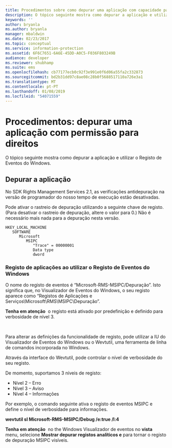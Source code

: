 ```yaml
---
title: Procedimentos sobre como depurar uma aplicação com capacidade para direitos | Azure RMS
description: O tópico seguinte mostra como depurar a aplicação e utilizar o Registo de Eventos do Windows.
keywords: ''
author: bryanla
ms.author: bryanla
manager: mbaldwin
ms.date: 02/23/2017
ms.topic: conceptual
ms.service: information-protection
ms.assetid: 6F6C7651-6A6E-45DD-A0C5-F036F803249B
audience: developer
ms.reviewer: shubhamp
ms.suite: ems
ms.openlocfilehash: cb77177ecb0c92f3e991e0f6d06a55fa2c332873
ms.sourcegitcommit: bd2b31dd97c8ae08c28b0f5688517110a726e3a1
ms.translationtype: MT
ms.contentlocale: pt-PT
ms.lasthandoff: 01/08/2019
ms.locfileid: "54071559"
---
```

# <a name="how-to-debug-a-rights-enabled-application"></a>Procedimentos: depurar uma aplicação com permissão para direitos

O tópico seguinte mostra como depurar a aplicação e utilizar o Registo de Eventos do Windows.

## <a name="debugging-your-application"></a>Depurar a aplicação

No SDK Rights Management Services 2.1, as verificações antidepuração na versão de programador do nosso tempo de execução estão desativadas.

Pode ativar o rastreio de depuração utilizando a seguinte chave de registo. (Para desativar o rastreio de depuração, altere o valor para 0.) Não é necessário mais nada para a depuração nesta versão.


```
HKEY_LOCAL_MACHINE
   SOFTWARE
      Microsoft
         MSIPC
            "Trace" = 00000001
            Data type
            dword
```

### <a name="application-logging-by-using-the-windows-event-log"></a>Registo de aplicações ao utilizar o Registo de Eventos do Windows

O nome do registo de eventos é “Microsoft-RMS-MSIPC/Depuração”. Isto significa que, no Visualizador de Eventos do Windows, o seu registo aparece como “Registos de Aplicações e Serviços\\Microsoft\\RMS\\MSIPC\\Depuração”.

**Tenha em atenção**  o registo está ativado por predefinição e definido para verbosidade de nível 3.

 

Para alterar as definições da funcionalidade de registo, pode utilizar a IU do Visualizador de Eventos do Windows ou o Wevtutil, uma ferramenta de linha de comandos incorporada no Windows.

Através da interface do Wevtutil, pode controlar o nível de verbosidade do seu registo.

De momento, suportamos 3 níveis de registo:

-   Nível 2 – Erro
-   Nível 3 – Aviso
-   Nível 4 – Informações

Por exemplo, o comando seguinte ativa o registo de eventos MSIPC e define o nível de verbosidade para informações.

**wevtutil sl Microsoft-RMS-MSIPC/Debug /e:true /l:4**

**Tenha em atenção**  no the Windows Visualizador de eventos no **vista** menu, selecione **Mostrar depurar registos analíticos e** para tornar o registo de depuração MSIPC visíveis.
